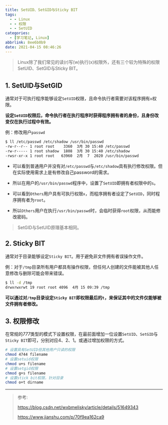 ```yaml
---
title: SetUID、SetGID与Sticky BIT
tags:
  - - Linux
  - - 权限
  - - SetUID
categories:
  - [学习笔记, Linux]
abbrlink: 8ee6b0b9
date: 2021-04-15 08:46:26
---
```


> Linux除了我们常见的读(r)写(w)执行(x)权限外，还有三个较为特殊的权限SetUID、SetGID与Sticky BIT。

## 1. SetUID与SetGID

通常对于可执行程序能够设定`SetUID`权限，且命令执行者需要对该程序拥有`x`权限。

**设定`SetUID`权限后，命令执行者在执行程序时获得程序拥有者的身份，且身份改变仅在执行过程中有效。**

例：修改用户`passwd`

```bash
$ ll /etc/passwd /etc/shadow /usr/bin/passwd
-rw-r--r-- 1 root root    3360  3月 30 15:40 /etc/passwd
-rw-r----- 1 root shadow  1808  3月 30 15:40 /etc/shadow
-rwsr-xr-x 1 root root   63960  2月  7  2020 /usr/bin/passwd
```

- 可以看到普通用户并没有对`/etc/passwd`与`/etc/shadow`具有执行修改权限。但在实际使用需求上是有修改自己password的需求。

- 所以在用户的`/usr/bin/passwd`程序中，设置了`SetUID`即拥有者权限中的`s`。

- 可以看到`Others`用户具有可执行权限`x`，而程序拥有者设定了`SetUID`，同时程序拥有者为`root`。

- 所以`Others`用户在执行`/usr/bin/passwd`时，会临时获得`root`权限，从而能修改密码。

> SetGID与SetUID原理基本相同。

## 2. Sticky BIT

通常对于目录能够设定`Sticky BIT`。用于避免非文件拥有者误操作文件。

例：对于`/tmp`目录所有用户都具有操作权限，但任何人创建的文件能被其他人任意修改与删除可能会带来错误。

```bash
$ ll -d /tmp
drwxrwxrwt 19 root root 4096  4月 15 09:39 /tmp
```

**可以通过对`/tmp`目录设定`Sticky BIT`即权限最后的`t`，来保证其中的文件仅能够被文件拥有者修改。**

## 3. 权限修改

在常规的*777*类型的模式下设置权限，在最前面增加一位设置`SetUID`、`SetGID`与`Sticky BIT`即可，分别对应4、2、1。或通过增加权限的方式。

```bash
# 设置具有SetUID但其他用户只读的权限
chmod 4744 filename
# 设置setuid权限
chmod u+s filename  
# 设置setgid权限
chmod g+s filename  
# 设置stick bit权限，针对目录
chmod o+t dirname  
```

---

> 参考:
>
> https://blog.csdn.net/wxbmelisky/article/details/51649343
>
> https://www.jianshu.com/p/70f9ea162ca9